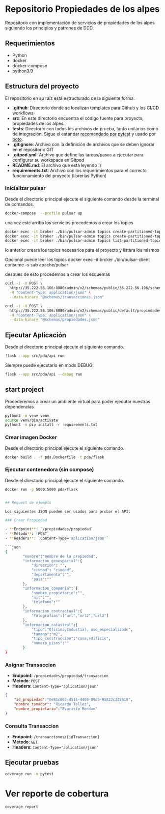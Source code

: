 # Repositorio Propiedades de los alpes

Repositorio con implementación de servicios de propiedades de los alpes siguiendo los principios y patrones de DDD.

## Requerimientos
- Python 
- docker
- docker-compose
- python3.9


## Estructura del proyecto

El repositorio en su raíz está estructurado de la siguiente forma:

- **.github**: Directorio donde se localizan templates para Github y los CI/CD workflows 
- **src**: En este directorio encuentra el código fuente para proyecto, propiedades de los alpes.
- **tests**: Directorio con todos los archivos de prueba, tanto unitarios como de integración. Sigue el estándar [recomendado por pytest](https://docs.pytest.org/en/7.1.x/explanation/goodpractices.html) y usado por [boto](https://github.com/boto/boto).
- **.gitignore**: Archivo con la definición de archivos que se deben ignorar en el repositorio GIT
- **.gitpod.yml**: Archivo que define las tareas/pasos a ejecutar para configurar su workspace en Gitpod
- **README.md**: El archivo que está leyendo :)
- **requirements.txt**: Archivo con los requerimientos para el correcto funcionamiento del proyecto (librerias Python)


### Inicializar pulsar 

Desde el directorio principal ejecute el siguiente comando desde la terminal de comandos.

```bash
docker-compose  --profile pulsar up
```

una vez este arriba los servicios procedemos a crear los topics

```bash
docker exec -it broker ./bin/pulsar-admin topics create-partitioned-topic --partitions 1 transaccionespda
docker exec -it broker ./bin/pulsar-admin topics create-partitioned-topic --partitions 1 propiedades
docker exec -it broker ./bin/pulsar-admin topics list-partitioned-topics public/default
```
lo anterior creara los topics necesarios para el proyecto y listara los mismos


Opcional puede leer los topics 
docker exec -it broker ./bin/pulsar-client consume -s sub apache/pulsar

despues de esto procedemos a crear los esquemas 



```bash
curl -i -X POST \
  http://35.222.56.106:8080/admin/v2/schemas/public/35.222.56.106/schema \
  -H "Content-Type: application/json" \
  --data-binary "@schemas/transacciones.json"

curl -i -X POST \
  http://35.222.56.106:8080/admin/v2/schemas/public/default/propiedades/schema \
  -H "Content-Type: application/json" \
  --data-binary "@schemas/propiedades.json"


```


## Ejecutar Aplicación

Desde el directorio principal ejecute el siguiente comando.

```bash
flask --app src/pda/api run
```

Siempre puede ejecutarlo en modo DEBUG:

```bash
flask --app src/pda/api --debug run
```

## start project 

Procederemos a crear un ambiente virtual para poder ejecutar nuestras dependencias

```bash
python3 -m venv venv    
source venv/bin/activate 
python3 -m pip install -r requirements.txt

```

### Crear imagen Docker

Desde el directorio principal ejecute el siguiente comando.

```bash
docker build . -f pda.Dockerfile -t pda/flask
```

### Ejecutar contenedora (sin compose)

Desde el directorio principal ejecute el siguiente comando.

```bash
docker run -p 5000:5000 pda/flask


## Request de ejemplo

Los siguientes JSON pueden ser usados para probar el API:

### Crear Propiedad

- **Endpoint**: `/propiedades/propiedad`
- **Método**: `POST`
- **Headers**: `Content-Type='aplication/json'`

```json
{
        "nombre":"nombre de la propiedad",
        "informacion_geoespacial":{
            "direccion": "",
            "ciudad": "ciudad",
            "departamento":"",
            "pais":""
        }, 
        "informacion_compania": {
            "nombre_propietario":"",
            "nit":"",
            "telefono":""
        },
        "informacion_contractual":{
            "fotografias":["url","url2","url3"]
        },
        "informacion_catastral":{
            "tipo":"Oficina,Industial, uso_especializado",
            "tamano":"m2",
            "tipo_construccion":"casa,edificio",
            "numero_pisos":""
        }
}
```

### Asignar Transaccion

- **Endpoint**: `/propiedades/propiedad/transaccion`
- **Método**: `POST`
- **Headers**: `Content-Type='aplication/json'`

```json
{
    "id_propiedad":"0e81c002-d514-4409-89d5-95822c332618",
    "nombre_tomador": "Ricardo Tellez",
    "nombre_propietario":"Evaristo Rendon"
}
```


### Consulta Transaccion

- **Endpoint**: `/transacciones/{idTransaccion}`
- **Método**: `GET`
- **Headers**: `Content-Type='aplication/json'`


## Ejecutar pruebas

```bash
coverage run -m pytest
```

# Ver reporte de cobertura
```bash
coverage report
```

